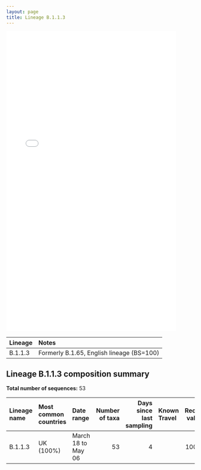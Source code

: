 ```yaml
---
layout: page
title: Lineage B.1.1.3
---
```




<embed src="../assets/images/B.1.1.3.pdf" type="application/pdf" width="90%" height="800px" />


| Lineage | Notes |
|:-----|:-----|
| B.1.1.3 | Formerly B.1.65, English lineage (BS=100) |

<h2>Lineage B.1.1.3 composition summary </h2>

<strong>Total number of sequences:</strong> 53

| Lineage name | Most common countries | Date range | Number of taxa |  Days since last sampling | Known Travel | Recall value |
|:-----|:-----|:-------|-------:|-------:|:---------|--------:|
| B.1.1.3 | UK (100%) | March 18 to May 06 | 53 | 4 |  | 100.0 |
